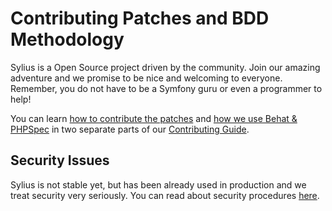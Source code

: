 Contributing Patches and BDD Methodology
========================================

Sylius is a Open Source project driven by the community. Join our amazing adventure and we promise to be nice and welcoming to everyone. Remember, you do not have to be a Symfony guru or even a programmer to help!

You can learn [how to contribute the patches](http://docs.sylius.org/en/latest/contributing/code/patches.html)
and [how we use Behat & PHPSpec](http://docs.sylius.org/en/latest/contributing/code/bdd.html)
in two separate parts of our [Contributing Guide](http://docs.sylius.org/en/latest/contributing/index.html).

Security Issues
---------------

Sylius is not stable yet, but has been already used in production and we treat security very seriously. You can read about security procedures [here](http://docs.sylius.org/en/latest/contributing/code/security.html).
